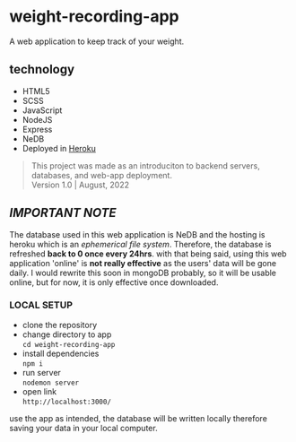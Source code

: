 # weight-recording-app

A web application to keep track of your weight.

## technology

- HTML5
- SCSS
- JavaScript
- NodeJS
- Express
- NeDB
- Deployed in [Heroku](https://weight-recording-app.herokuapp.com/)

> This project was made as an introduciton to backend servers, databases, and web-app deployment. <br/>
> Version 1.0 | August, 2022

## _IMPORTANT NOTE_

The database used in this web application is NeDB and the hosting is heroku which is an _ephemerical file system_. Therefore, the database is refreshed **back to 0 once every 24hrs**. with that being said, using this web application 'online' is **not really effective** as the users' data will be gone daily. I would rewrite this soon in mongoDB probably, so it will be usable online, but for now, it is only effective once downloaded.

### LOCAL SETUP

- clone the repository
- change directory to app<br/>
```cd weight-recording-app``` <br/>
- install dependencies<br/>
```npm i``` <br/>
- run server <br/>
```nodemon server``` <br/>
- open link <br/>
```http://localhost:3000/``` <br/>

use the app as intended, the database will be written locally therefore saving your data in your local computer.
